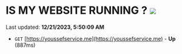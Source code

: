 # IS MY WEBSITE RUNNING ? [![](https://img.shields.io/static/v1?label=Sponsor&message=%E2%9D%A4&logo=GitHub&color=%23fe8e86)](https://github.com/sponsors/<username>)

Last updated: **12/21/2023, 5:50:09 AM**

- `GET` [https://youssefservice.me](https://youssefservice.me) - **Up** (887ms)
